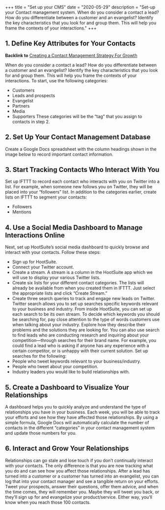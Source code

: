 +++
title = "Set up your CMS"
date = "2020-05-29"
description = "Set-up your Contact management system. When do you consider a contact a lead? How do you differentiate between a customer and an evangelist? Identify the key characteristics that you look for and group them. This will help you frame the contexts of your interactions."
+++

## 1. Define Key Attributes for Your Contacts

**Backlink to** [Creating a Contact Management Strategy For Growth](./contact_management_systems.md)

When do you consider a contact a lead? How do you differentiate between a customer and an evangelist? Identify the key characteristics that you look for and group them. This will help you frame the contexts of your interactions. To start, use the following categories:

- Customers
- Leads and prospects
- Evangelist
- Partners
- Media
- Supporters
  These categories will be the “tag” that you assign to contacts in step 2.

## 2. Set Up Your Contact Management Database

Create a Google Docs spreadsheet with the column headings shown in the image below to record important contact information.

## 3. Start Tracking Contacts Who Interact With You

Set up IFTTT to record each contact who interacts with you on Twitter into a list. For example, when someone new follows you on Twitter, they will be placed into your “followers” list. In addition to the categories earlier, create lists on IFTTT to segment your contacts:

- Followers
- Mentions

## 4. Use a Social Media Dashboard to Manage Interactions Online

Next, set up HootSuite’s social media dashboard to quickly browse and interact with your contacts. Follow these steps:

- Sign up for HootSuite.
- Connect your Twitter account.
- Create a stream. A stream is a column in the HootSuite app which we will use to display your various Twitter lists.
- Create six lists for your different contact categories. The lists will already be available from when you created them in IFTTT. Just select the appropriate lists and click “Create Stream.”
- Create three search queries to track and engage new leads on Twitter.
  Twitter search allows you to set up searches specific keywords relevant to your business and industry. From inside HootSuite, you can set up each search to be its own stream. To decide which keywords you should be searching for, pay close attention to the type of words customers use when talking about your industry. Explore how they describe their problems and the solutions they are looking for.
  You can also use search to find leads who are conducting research and inquiring about your competition—through searches for their brand name.
  For example, you could find a lead who is asking if anyone has any experience with a certain competitor, or is unhappy with their current solution. Set up searches for the following:
- People who tweet keywords relevant to your business/industry.
- People who tweet about your competition.
- Industry leaders you would like to build relationships with.

## 5. Create a Dashboard to Visualize Your Relationships

A dashboard helps you to quickly analyze and understand the type of relationships you have in your business. Each week, you will be able to track your efforts and see how they have affected those relationships. By using a simple formula, Google Docs will automatically calculate the number of contacts in the different “categories” in your contact management system and update those numbers for you.

## 6. Interact and Grow Your Relationships

Relationships can go stale and lose touch if you don’t continually interact with your contacts. The only difference is that you are now tracking what you do and can see how you affect those relationships. After a lead has turned into a customer or a customer has turned into an evangelist, you can log that into your contact manager and see a tangible return on your efforts.
Tweet your prospects, answer their questions, offer them advice, and when the time comes, they will remember you. Maybe they will tweet you back, or they’ll sign up for and evangelize your product/service. Either way, you’ll know when you reach those 100 contacts.
